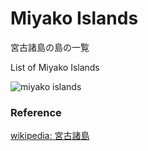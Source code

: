 Miyako Islands 
===============

宮古諸島の島の一覧

List of Miyako Islands 


![miyako islands]()

### Reference

[wikipedia: 宮古諸島](https://ja.wikipedia.org/wiki/Category:%E5%AE%AE%E5%8F%A4%E8%AB%B8%E5%B3%B6)

